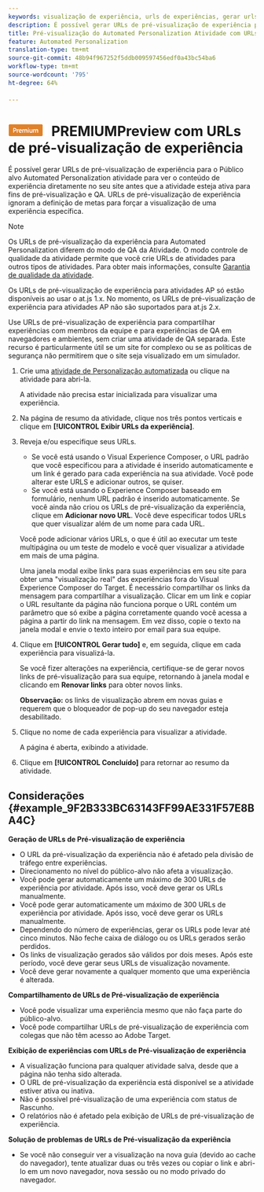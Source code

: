 ```yaml
---
keywords: visualização de experiência, urls de experiências, gerar urls, ver urls de experiências
description: É possível gerar URLs de pré-visualização de experiência para o Público alvo Automated Personalization atividade para ver o conteúdo de experiência diretamente no seu site antes que a atividade esteja ativa para fins de pré-visualização e QA. URLs de pré-visualização de experiência ignoram a definição de metas para forçar a visualização de uma experiência específica.
title: Pré-visualização do Automated Personalization Atividade com URLs de Pré-visualização da experiência
feature: Automated Personalization
translation-type: tm+mt
source-git-commit: 48b94f967252f5ddb009597456edf0a43bc54ba6
workflow-type: tm+mt
source-wordcount: '795'
ht-degree: 64%

---
```



# ![automated personalization atividade ](/help/assets/premium.png) PREMIUMPreview com URLs de pré-visualização de experiência

É possível gerar URLs de pré-visualização de experiência para o Público alvo Automated Personalization atividade para ver o conteúdo de experiência diretamente no seu site antes que a atividade esteja ativa para fins de pré-visualização e QA. URLs de pré-visualização de experiência ignoram a definição de metas para forçar a visualização de uma experiência específica.

>[!NOTE]
>
>Os URLs de pré-visualização da experiência para Automated Personalization diferem do modo de QA da Atividade. O modo controle de qualidade da atividade permite que você crie URLs de atividades para outros tipos de atividades. Para obter mais informações, consulte [Garantia de qualidade da atividade](/help/c-activities/c-activity-qa/activity-qa.md).
>
>Os URLs de pré-visualização de experiência para atividades AP só estão disponíveis ao usar o at.js 1.x. No momento, os URLs de pré-visualização de experiência para atividades AP não são suportados para at.js 2.x.

Use URLs de pré-visualização de experiência para compartilhar experiências com membros da equipe e para experiências de QA em navegadores e ambientes, sem criar uma atividade de QA separada. Este recurso é particularmente útil se um site for complexo ou se as políticas de segurança não permitirem que o site seja visualizado em um simulador.

1. Crie uma [atividade de Personalização automatizada](/help/c-activities/t-automated-personalization/create-ap-activity.md#task_8AAF837796D74CF893CA2F88BA1491C9) ou clique na atividade para abri-la.

   A atividade não precisa estar inicializada para visualizar uma experiência.
1. Na página de resumo da atividade, clique nos três pontos verticais e clique em **[!UICONTROL Exibir URLs da experiência]**.
1. Reveja e/ou especifique seus URLs.

   * Se você está usando o Visual Experience Composer, o URL padrão que você especificou para a atividade é inserido automaticamente e um link é gerado para cada experiência na sua atividade. Você pode alterar este URLS e adicionar outros, se quiser.
   * Se você está usando o Experience Composer baseado em formulário, nenhum URL padrão é inserido automaticamente. Se você ainda não criou os URLs de pré-visualização da experiência, clique em **Adicionar novo URL**. Você deve especificar todos URLs que quer visualizar além de um nome para cada URL.

   Você pode adicionar vários URLs, o que é útil ao executar um teste multipágina ou um teste de modelo e você quer visualizar a atividade em mais de uma página.

   Uma janela modal exibe links para suas experiências em seu site para obter uma &quot;visualização real&quot; das experiências fora do Visual Experience Composer do Target. É necessário compartilhar os links da mensagem para compartilhar a visualização. Clicar em um link e copiar o URL resultante da página não funciona porque o URL contém um parâmetro que só exibe a página corretamente quando você acessa a página a partir do link na mensagem. Em vez disso, copie o texto na janela modal e envie o texto inteiro por email para sua equipe.
1. Clique em **[!UICONTROL Gerar tudo]** e, em seguida, clique em cada experiência para visualizá-la.

   Se você fizer alterações na experiência, certifique-se de gerar novos links de pré-visualização para sua equipe, retornando à janela modal e clicando em **Renovar links** para obter novos links.

   **Observação:** os links de visualização abrem em novas guias e requerem que o bloqueador de pop-up do seu navegador esteja desabilitado.

1. Clique no nome de cada experiência para visualizar a atividade.

   A página é aberta, exibindo a atividade.
1. Clique em **[!UICONTROL Concluído]** para retornar ao resumo da atividade.

## Considerações {#example_9F2B333BC63143FF99AE331F57E8BA4C}

**Geração de URLs de Pré-visualização de experiência**

* O URL da pré-visualização da experiência não é afetado pela divisão de tráfego entre experiências.
* Direcionamento no nível do público-alvo não afeta a visualização.
* Você pode gerar automaticamente um máximo de 300 URLs de experiência por atividade. Após isso, você deve gerar os URLs manualmente.
* Você pode gerar automaticamente um máximo de 300 URLs de experiência por atividade. Após isso, você deve gerar os URLs manualmente.
* Dependendo do número de experiências, gerar os URLs pode levar até cinco minutos. Não feche caixa de diálogo ou os URLs gerados serão perdidos.
* Os links de visualização gerados são válidos por dois meses. Após este período, você deve gerar seus URLs de visualização novamente.
* Você deve gerar novamente a qualquer momento que uma experiência é alterada.

**Compartilhamento de URLs de Pré-visualização de experiência**

* Você pode visualizar uma experiência mesmo que não faça parte do público-alvo.
* Você pode compartilhar URLs de pré-visualização de experiência com colegas que não têm acesso ao Adobe Target.

**Exibição de experiências com URLs de Pré-visualização de experiência**

* A visualização funciona para qualquer atividade salva, desde que a página não tenha sido alterada.
* O URL de pré-visualização da experiência está disponível se a atividade estiver ativa ou inativa.
* Não é possível pré-visualização de uma experiência com status de Rascunho.
* O relatórios não é afetado pela exibição de URLs de pré-visualização de experiência.

**Solução de problemas de URLs de Pré-visualização da experiência**

* Se você não conseguir ver a visualização na nova guia (devido ao cache do navegador), tente atualizar duas ou três vezes ou copiar o link e abri-lo em um novo navegador, nova sessão ou no modo privado do navegador.
